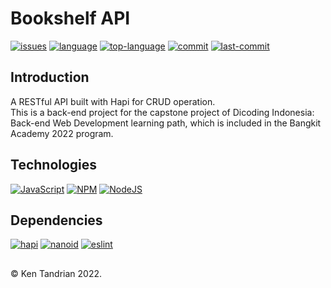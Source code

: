 # Bookshelf API
[![issues](https://img.shields.io/github/issues/KenTandrian/bookshelf-api-project)](https://github.com/KenTandrian/bookshelf-api-project/issues)
[![language](https://img.shields.io/github/languages/count/KenTandrian/bookshelf-api-project)](https://github.com/KenTandrian/bookshelf-api-project/search?l=javascript)
[![top-language](https://img.shields.io/github/languages/top/KenTandrian/bookshelf-api-project)](https://github.com/KenTandrian/bookshelf-api-project/search?l=javascript)
[![commit](https://img.shields.io/github/commit-activity/m/KenTandrian/bookshelf-api-project)](https://github.com/KenTandrian/bookshelf-api-project/commits/main)
[![last-commit](https://img.shields.io/github/last-commit/KenTandrian/bookshelf-api-project)](https://github.com/KenTandrian/bookshelf-api-project/commits/main)

## Introduction
A RESTful API built with Hapi for CRUD operation.\
This is a back-end project for the capstone project of Dicoding Indonesia: Back-end Web Development learning path, which is included in the Bangkit Academy 2022 program.

## Technologies
[![JavaScript](https://img.shields.io/badge/-JavaScript-black?style=for-the-badge&logo=javascript)](https://github.com/KenTandrian?tab=repositories&language=javascript)
[![NPM](https://img.shields.io/badge/NPM-%23000000.svg?style=for-the-badge&logo=npm&logoColor=white)](https://github.com/KenTandrian?tab=repositories)
[![NodeJS](https://img.shields.io/badge/node.js-black?style=for-the-badge&logo=node.js&logoColor=6DA55F)](https://github.com/KenTandrian?tab=repositories)

## Dependencies
[![hapi](https://img.shields.io/github/package-json/dependency-version/KenTandrian/bookshelf-api-project/@hapi/hapi)](https://www.npmjs.com/package/@hapi/hapi)
[![nanoid](https://img.shields.io/github/package-json/dependency-version/KenTandrian/bookshelf-api-project/nanoid)](https://www.npmjs.com/package/nanoid)
[![eslint](https://img.shields.io/github/package-json/dependency-version/KenTandrian/bookshelf-api-project/dev/eslint)](https://www.npmjs.com/package/eslint)

## 
&#169; Ken Tandrian 2022.
